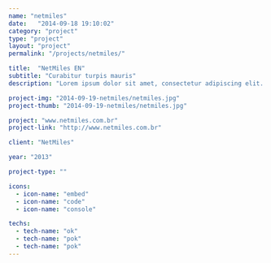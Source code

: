 ```yaml
---
name: "netmiles"
date:   "2014-09-18 19:10:02"
category: "project"
type: "project"
layout: "project"
permalink: "/projects/netmiles/"

title:  "NetMiles EN"
subtitle: "Curabitur turpis mauris"
description: "Lorem ipsum dolor sit amet, consectetur adipiscing elit. Sed sit amet hendrerit erat. Ut tristique mauris orci, quis ornare felis cursus et. Donec dui leo, malesuada a tellus at, venenatis ultrices tortor. Sed adipiscing, mauris in interdum malesuada, elit elit facilisis eros, consequat dapibus ipsum orci vel nulla."

project-img: "2014-09-19-netmiles/netmiles.jpg"
project-thumb: "2014-09-19-netmiles/netmiles.jpg"

project: "www.netmiles.com.br"
project-link: "http://www.netmiles.com.br"

client: "NetMiles"

year: "2013"

project-type: ""

icons:
  - icon-name: "embed"
  - icon-name: "code"
  - icon-name: "console"

techs:
  - tech-name: "ok"
  - tech-name: "pok"
  - tech-name: "pok"
---
```


